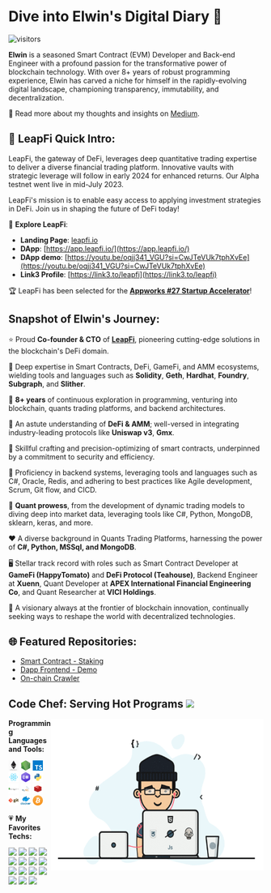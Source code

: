 # Dive into Elwin's Digital Diary 📖

![visitors](https://visitor-badge.laobi.icu/badge?page_id=jingkang0822)

**Elwin** is a seasoned Smart Contract (EVM) Developer and Back-end Engineer with a profound passion for the transformative power of blockchain technology. With over 8+ years of robust programming experience, Elwin has carved a niche for himself in the rapidly-evolving digital landscape, championing transparency, immutability, and decentralization.

📝 Read more about my thoughts and insights on [Medium](https://medium.com/@Jingkangchua).

## 🎯 **LeapFi Quick Intro**:
LeapFi, the gateway of DeFi, leverages deep quantitative trading expertise to deliver a diverse financial trading platform. Innovative vaults with strategic leverage will follow in early 2024 for enhanced returns. Our Alpha testnet went live in mid-July 2023.

LeapFi's mission is to enable easy access to applying investment strategies in DeFi. Join us in shaping the future of DeFi today!

🔗 **Explore LeapFi**:
- **Landing Page**: [leapfi.io](https://www.leapfi.io/)
- **DApp**: [https://app.leapfi.io/](https://app.leapfi.io/)
- **DApp demo**: [https://youtu.be/oqjj341_VGU?si=CwJTeVUk7tphXvEe](https://youtu.be/oqjj341_VGU?si=CwJTeVUk7tphXvEe)
- **Link3 Profile**: [https://link3.to/leapfi](https://link3.to/leapfi)

:trophy: LeapFi has been selected for the [**Appworks #27 Startup Accelerator**](https://appworks.tw/accelerator/)!


## Snapshot of Elwin's Journey:

:star: Proud **Co-founder & CTO** of [**LeapFi**](https://www.leapfi.io/), pioneering cutting-edge solutions in the blockchain's DeFi domain.

:rocket: Deep expertise in Smart Contracts, DeFi, GameFi, and AMM ecosystems, wielding tools and languages such as **Solidity**, **Geth**, **Hardhat**, **Foundry**, **Subgraph**, and **Slither**.

:rocket: **8+ years** of continuous exploration in programming, venturing into blockchain, quants trading platforms, and backend architectures.

:rocket: An astute understanding of **DeFi & AMM**; well-versed in integrating industry-leading protocols like **Uniswap v3**, **Gmx**.

:rocket: Skillful crafting and precision-optimizing of smart contracts, underpinned by a commitment to security and efficiency.

:rocket: Proficiency in backend systems, leveraging tools and languages such as C#, Oracle, Redis, and adhering to best practices like Agile development, Scrum, Git flow, and CICD.

:rocket: **Quant prowess**, from the development of dynamic trading models to diving deep into market data, leveraging tools like C#, Python, MongoDB, sklearn, keras, and more.

:hearts: A diverse background in Quants Trading Platforms, harnessing the power of **C#, Python, MSSql, and MongoDB**.

:desktop_computer: Stellar track record with roles such as Smart Contract Developer at **GameFi (HappyTomato)** and **DeFi Protocol (Teahouse)**, Backend Engineer at **Xuenn**, Quant Developer at **APEX International Financial Engineering Co**, and Quant Researcher at **VICI Holdings**.

:notebook_with_decorative_cover: A visionary always at the frontier of blockchain innovation, continually seeking ways to reshape the world with decentralized technologies.

## 🌐 **Featured Repositories:**
- [Smart Contract - Staking](https://github.com/jingkang0822/dapp-stake-farming/tree/main/smartcontract)
- [Dapp Frontend - Demo](https://jingkang0822.github.io/dapp-stake-farming/)
- [On-chain Crawler](https://github.com/jingkang0822/eth-chain-crawler)



<h2> Code Chef: Serving Hot Programs <img src='https://raw.githubusercontent.com/ShahriarShafin/ShahriarShafin/main/Assets/handshake.gif' width="100px"> </h2>


<div>
  <img align="right" alt="GIF" src="https://github.com/jingkang0822/jingkang0822/blob/main/raw/1_IRGHmiGsa16stedQvIaZfw.gif?raw=true" width="420" height="300" style="margin-top: 0px;" />
</div>

**Programming Languages and Tools:**

<code><img height="20" src="https://raw.githubusercontent.com/github/explore/80688e429a7d4ef2fca1e82350fe8e3517d3494d/topics/ethereum/ethereum.png"></code>
<code><img height="20" src="https://raw.githubusercontent.com/github/explore/80688e429a7d4ef2fca1e82350fe8e3517d3494d/topics/nodejs/nodejs.png"></code>
<code><img height="20" src="https://raw.githubusercontent.com/github/explore/80688e429a7d4ef2fca1e82350fe8e3517d3494d/topics/typescript/typescript.png"></code>
<code><img height="20" src="https://raw.githubusercontent.com/github/explore/80688e429a7d4ef2fca1e82350fe8e3517d3494d/topics/react/react.png"></code>
<code><img height="20" src="https://raw.githubusercontent.com/github/explore/80688e429a7d4ef2fca1e82350fe8e3517d3494d/topics/csharp/csharp.png"></code>
<code><img height="20" src="https://raw.githubusercontent.com/github/explore/80688e429a7d4ef2fca1e82350fe8e3517d3494d/topics/python/python.png"></code>
<code><img height="20" src="https://raw.githubusercontent.com/github/explore/80688e429a7d4ef2fca1e82350fe8e3517d3494d/topics/mongodb/mongodb.png"></code>
<code><img height="20" src="https://raw.githubusercontent.com/github/explore/80688e429a7d4ef2fca1e82350fe8e3517d3494d/topics/mysql/mysql.png"></code>
<code><img height="20" src="https://raw.githubusercontent.com/github/explore/80688e429a7d4ef2fca1e82350fe8e3517d3494d/topics/redis/redis.png"></code>
<code><img height="20" src="https://raw.githubusercontent.com/github/explore/80688e429a7d4ef2fca1e82350fe8e3517d3494d/topics/git/git.png"></code>
<code><img height="20" src="https://raw.githubusercontent.com/github/explore/80688e429a7d4ef2fca1e82350fe8e3517d3494d/topics/docker/docker.png"></code>
<code><img height="20" src="https://raw.githubusercontent.com/github/explore/80688e429a7d4ef2fca1e82350fe8e3517d3494d/topics/bitcoin/bitcoin.png"></code>


💗 **My Favorites Techs:**

![](https://img.shields.io/badge/Language-Solidity-informational?style=flat&logo=solidity&logoColor=white&color=3bac3a)
![](https://img.shields.io/badge/Tool-Hardhat-informational?style=flat&logo=hardhat&logoColor=white&color=3bac3a)
![](https://img.shields.io/badge/Tool-Foundry-informational?style=flat&logo=foundry&logoColor=white&color=3bac3a)
![](https://img.shields.io/badge/Tool-Subgraph-informational?style=flat&logo=thegraph&logoColor=white&color=3bac3a)
![](https://img.shields.io/badge/Language-JavaScript-informational?style=flat&logo=javascript&logoColor=white&color=3bac3a)
![](https://img.shields.io/badge/Language-TypeScript-informational?style=flat&logo=typescript&logoColor=white&color=3bac3a)
![](https://img.shields.io/badge/Language-C%23-informational?style=flat&logo=c-sharp&logoColor=white&color=3bac3a)
![](https://img.shields.io/badge/Database-Oracle-informational?style=flat&logo=oracle&logoColor=white&color=3bac3a)
![](https://img.shields.io/badge/Database-MSSql-informational?style=flat&logo=microsoft-sql-server&logoColor=white&color=3bac3a)
![](https://img.shields.io/badge/Database-MongoDB-informational?style=flat&logo=mongodb&logoColor=white&color=3bac3a)
![](https://img.shields.io/badge/Tool-Redis-informational?style=flat&logo=redis&logoColor=white&color=3bac3a)
![](https://img.shields.io/badge/Tool-Git-informational?style=flat&logo=git&logoColor=white&color=3bac3a)
![](https://img.shields.io/badge/CI/CD-Github_Action-informational?style=flat&logo=github&logoColor=white&color=3bac3a)
![](https://img.shields.io/badge/Language-Python-informational?style=flat&logo=python&logoColor=white&color=3bac3a)
![](https://img.shields.io/badge/Tools-Docker-informational?style=flat&logo=docker&logoColor=white&color=3bac3a)
